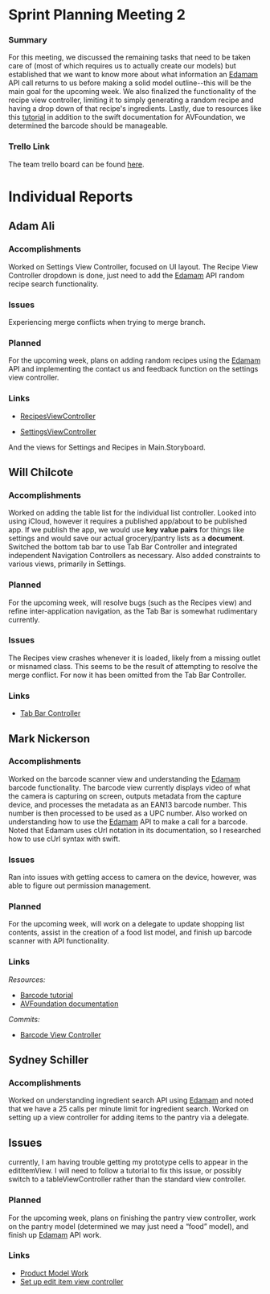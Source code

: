 # Sprint Planning Meeting 2
### Summary
For this meeting, we discussed the remaining tasks that need to be taken care of
(most of which requires us to actually create our models) but established that
we want to know more about what information an [Edamam](https://www.edamam.com/) API call returns
to us before making a solid model outline--this will be the main goal for the
upcoming week. We also finalized the functionality of the recipe view
controller, limiting it to simply generating a random recipe and having a drop
down of that recipe's ingredients. Lastly, due to resources like this [tutorial](https://www.appcoda.com/simple-barcode-reader-app-swift/) in
addition to the swift documentation for AVFoundation, we determined the barcode
should be manageable.

### Trello Link
The team trello board can be found [here](https://trello.com/b/KZggYtj1/master-189e-board).

# Individual Reports
## Adam Ali
### Accomplishments
Worked on Settings View Controller, focused on UI layout. The Recipe View 
Controller dropdown is done, just need to add the [Edamam](https://www.edamam.com/) API random
recipe search functionality.

### Issues
Experiencing merge conflicts when trying to merge branch.

### Planned
For the upcoming week, plans on adding random recipes using the [Edamam](https://www.edamam.com/) API
and implementing the contact us and feedback function on the settings view
controller.

### Links
- [RecipesViewController](https://github.com/ECS189E/Can-I-graduate-already-LLC/blob/master/App/App/Controllers/RecipesViewController.swift)

- [SettingsViewController](https://github.com/ECS189E/Can-I-graduate-already-LLC/blob/master/App/App/Controllers/SettingsViewController.swift)

And the views for Settings and Recipes in Main.Storyboard.

## Will Chilcote
### Accomplishments
Worked on adding the table list for the individual list controller. Looked into
using iCloud, however it requires a published app/about to be published app. If
we publish the app, we would use __key value pairs__ for things like settings
and would save our actual grocery/pantry lists as a __document__. Switched the bottom tab bar to use Tab Bar Controller and integrated independent Navigation Controllers as necessary. Also added constraints to various views, primarily in Settings.

### Planned
For the upcoming week, will resolve bugs (such as the Recipes view) and refine inter-application navigation, as the Tab Bar is somewhat rudimentary currently.

### Issues
The Recipes view crashes whenever it is loaded, likely from a missing outlet or misnamed class. This seems to be the result of attempting to resolve the merge conflict. For now it has been omitted from the Tab Bar Controller.


### Links
- [Tab Bar Controller](https://github.com/ECS189E/Can-I-graduate-already-LLC/commit/4dced91dca1efc23208895c3583f5d178f75d300)

## Mark Nickerson
### Accomplishments
Worked on the barcode scanner view and understanding the [Edamam](https://www.edamam.com/)
barcode functionality. The barcode view currently displays video of what the
camera is capturing on screen, outputs metadata from the capture device, and
processes the metadata as an EAN13 barcode number. This number is then processed
 to be used as a UPC number. Also worked on understanding how to use the
[Edamam](https://www.edamam.com/) API to make a call for a barcode. Noted that Edamam uses cUrl 
notation in its documentation, so I researched how to use cUrl syntax with
swift.

### Issues
Ran into issues with getting access to camera on the device, however, was able
to figure out permission management.

### Planned
For the upcoming week, will work on a delegate to update shopping list contents,
assist in the creation of a food list model, and  finish up barcode scanner with
API functionality.


### Links
_Resources:_
- [Barcode tutorial](https://www.appcoda.com/simple-barcode-reader-app-swift/)
- [AVFoundation documentation](https://developer.apple.com/documentation/avfoundation/avmetadatamachinereadablecodeobject/machine_readable_object_types)

_Commits:_
- [Barcode View Controller](https://github.com/ECS189E/Can-I-graduate-already-LLC/commit/fdf7c3eaa54cd88897bcbeb1e2e806cca263bbd1)



## Sydney Schiller
### Accomplishments
Worked on understanding ingredient search API using [Edamam](https://www.edamam.com/)  and noted that
we have a 25 calls per minute limit for ingredient search. Worked on setting up
a view controller for adding items to the pantry via a delegate.

## Issues
currently, I am having trouble getting my prototype cells to appear in the editItemView. I will need to 
follow a tutorial to fix this issue, or possibly switch to a tableViewController rather than the standard 
view controller.

### Planned
For the upcoming week, plans on finishing the pantry view controller, work on
the pantry model (determined we may just need a “food” model), and finish up
[Edamam](https://www.edamam.com/) API work.

### Links
- [Product Model Work](https://github.com/ECS189E/Can-I-graduate-already-LLC/commit/cca08a97bf491962e06e4e97d8199e9c229b9e89)
- [Set up edit item view controller](https://github.com/ECS189E/Can-I-graduate-already-LLC/commit/a33b1a1f36549f0ec2332fde1659ef057c32c900)

